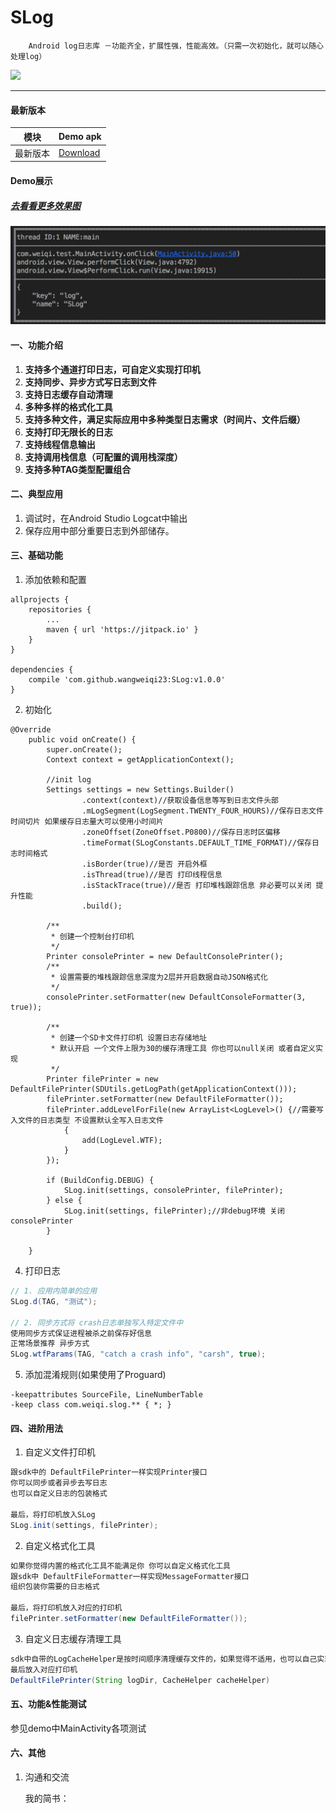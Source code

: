 # SLog

```
    Android log日志库 －功能齐全，扩展性强，性能高效。（只需一次初始化，就可以随心处理log）
```

<img src='https://travis-ci.org/elvishew/xLog.svg?branch=master'/>

---

#### 最新版本

模块|Demo apk
---|---
最新版本|[Download](https://github.com/wangweiqi23/SLog/blob/master/image/app-debug.apk)

#### Demo展示

##### [去看看更多效果图](https://github.com/wangweiqi23/SLog/blob/master/image)

<img src='https://github.com/wangweiqi23/SLog/blob/master/image/JSON.png'/>

#### 一、功能介绍
1. **支持多个通道打印日志，可自定义实现打印机**
2. **支持同步、异步方式写日志到文件**
3. **支持日志缓存自动清理**
4. **多种多样的格式化工具**
5. **支持多种文件，满足实际应用中多种类型日志需求（时间片、文件后缀）**
6. **支持打印无限长的日志**
7. **支持线程信息输出**
8. **支持调用栈信息（可配置的调用栈深度）**
8. **支持多种TAG类型配置组合**

#### 二、典型应用
1. 调试时，在Android Studio Logcat中输出
2. 保存应用中部分重要日志到外部储存。

#### 三、基础功能
1. 添加依赖和配置
```
allprojects {
	repositories {
		...
		maven { url 'https://jitpack.io' }
	}
}
    
dependencies {
	compile 'com.github.wangweiqi23:SLog:v1.0.0'
}
```

2. 初始化
``` Application
@Override
    public void onCreate() {
        super.onCreate();
        Context context = getApplicationContext();

        //init log
        Settings settings = new Settings.Builder()
                .context(context)//获取设备信息等写到日志文件头部
                .mLogSegment(LogSegment.TWENTY_FOUR_HOURS)//保存日志文件时间切片 如果缓存日志量大可以使用小时间片
                .zoneOffset(ZoneOffset.P0800)//保存日志时区偏移
                .timeFormat(SLogConstants.DEFAULT_TIME_FORMAT)//保存日志时间格式
                .isBorder(true)//是否 开启外框
                .isThread(true)//是否 打印线程信息
                .isStackTrace(true)//是否 打印堆栈跟踪信息 非必要可以关闭 提升性能
                .build();

        /**
         * 创建一个控制台打印机
         */
        Printer consolePrinter = new DefaultConsolePrinter();
        /**
         * 设置需要的堆栈跟踪信息深度为2层并开启数据自动JSON格式化
         */
        consolePrinter.setFormatter(new DefaultConsoleFormatter(3, true));

        /**
         * 创建一个SD卡文件打印机 设置日志存储地址
         * 默认开启 一个文件上限为30的缓存清理工具 你也可以null关闭 或者自定义实现
         */
        Printer filePrinter = new DefaultFilePrinter(SDUtils.getLogPath(getApplicationContext()));
        filePrinter.setFormatter(new DefaultFileFormatter());
        filePrinter.addLevelForFile(new ArrayList<LogLevel>() {//需要写入文件的日志类型 不设置默认全写入日志文件
            {
                add(LogLevel.WTF);
            }
        });

        if (BuildConfig.DEBUG) {
            SLog.init(settings, consolePrinter, filePrinter);
        } else {
            SLog.init(settings, filePrinter);//非debug环境 关闭consolePrinter
        }

    }
```


4. 打印日志
``` java
// 1. 应用内简单的应用
SLog.d(TAG, "测试");

// 2. 同步方式将 crash日志单独写入特定文件中
使用同步方式保证进程被杀之前保存好信息
正常场景推荐 异步方式
SLog.wtfParams(TAG, "catch a crash info", "carsh", true);
```

5. 添加混淆规则(如果使用了Proguard)
``` 
-keepattributes SourceFile, LineNumberTable
-keep class com.weiqi.slog.** { *; }
```

#### 四、进阶用法
1. 自定义文件打印机
``` java
跟sdk中的 DefaultFilePrinter一样实现Printer接口
你可以同步或者异步去写日志
也可以自定义日志的包装格式

最后，将打印机放入SLog 
SLog.init(settings, filePrinter);
```

2. 自定义格式化工具
``` java
如果你觉得内置的格式化工具不能满足你 你可以自定义格式化工具
跟sdk中 DefaultFileFormatter一样实现MessageFormatter接口
组织包装你需要的日志格式

最后，将打印机放入对应的打印机
filePrinter.setFormatter(new DefaultFileFormatter());
```

3. 自定义日志缓存清理工具
``` java
sdk中自带的LogCacheHelper是按时间顺序清理缓存文件的，如果觉得不适用，也可以自己实现。
最后放入对应打印机
DefaultFilePrinter(String logDir, CacheHelper cacheHelper)
```

#### 五、功能&性能测试

参见demo中MainActivity各项测试


#### 六、其他

1. 沟通和交流

    我的简书：
    
